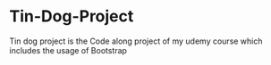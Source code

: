# Tin-Dog-Project
Tin dog project is the Code along project of my udemy course which includes the usage of Bootstrap
